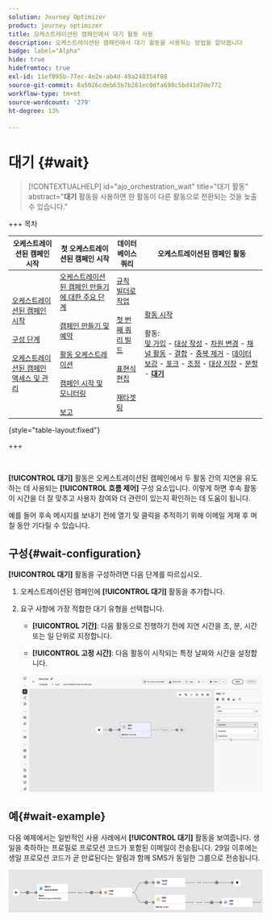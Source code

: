 ```yaml
---
solution: Journey Optimizer
product: journey optimizer
title: 오케스트레이션된 캠페인에서 대기 활동 사용
description: 오케스트레이션된 캠페인에서 대기 활동을 사용하는 방법을 알아봅니다
badge: label="Alpha"
hide: true
hidefromtoc: true
exl-id: 11ef095b-77ec-4e2e-ab4d-49a248354f08
source-git-commit: 8a5026cdeb63b7b261ec0dfa690c5bd41d7de772
workflow-type: tm+mt
source-wordcount: '279'
ht-degree: 13%

---
```


# 대기 {#wait}

>[!CONTEXTUALHELP]
>id="ajo_orchestration_wait"
>title="대기 활동"
>abstract="**대기** 활동을 사용하면 한 활동이 다른 활동으로 전환되는 것을 늦출 수 있습니다."


+++ 목차

| 오케스트레이션된 캠페인 시작 | 첫 오케스트레이션된 캠페인 시작 | 데이터베이스 쿼리 | 오케스트레이션된 캠페인 활동 |
|---|---|---|---|
| [오케스트레이션된 캠페인 시작](../gs-orchestrated-campaigns.md)<br/><br/>[구성 단계](../configuration-steps.md)<br/><br/>[오케스트레이션된 캠페인 액세스 및 관리](../access-manage-orchestrated-campaigns.md) | [오케스트레이션된 캠페인 만들기에 대한 주요 단계](../gs-campaign-creation.md)<br/><br/>[캠페인 만들기 및 예약](../create-orchestrated-campaign.md)<br/><br/>[활동 오케스트레이션](../orchestrate-activities.md)<br/><br/>[캠페인 시작 및 모니터링](../start-monitor-campaigns.md)<br/><br/>[보고](../reporting-campaigns.md) | [규칙 빌더로 작업](../orchestrated-rule-builder.md)<br/><br/>[첫 번째 쿼리 빌드](../build-query.md)<br/><br/>[표현식 편집](../edit-expressions.md)<br/><br/>[재타겟팅](../retarget.md) | [활동 시작](about-activities.md)<br/><br/>활동:<br/>[및 가입](and-join.md) - [대상 작성](build-audience.md) - [차원 변경](change-dimension.md) - [채널 활동](channels.md) - [결합](combine.md) - [중복 제거](deduplication.md) - [데이터 보강](enrichment.md) - [포크](fork.md) - [조정](reconciliation.md) - [대상 저장](save-audience.md) - [분할](split.md) - <b>[대기](wait.md)</b> |

{style="table-layout:fixed"}

+++


<br/>

**[!UICONTROL 대기]** 활동은 오케스트레이션된 캠페인에서 두 활동 간의 지연을 유도하는 데 사용되는 **[!UICONTROL 흐름 제어]** 구성 요소입니다. 이렇게 하면 후속 활동이 시간을 더 잘 맞추고 사용자 참여와 더 관련이 있는지 확인하는 데 도움이 됩니다.

예를 들어 후속 메시지를 보내기 전에 열기 및 클릭을 추적하기 위해 이메일 게재 후 며칠 동안 기다릴 수 있습니다.

## 구성{#wait-configuration}

**[!UICONTROL 대기]** 활동을 구성하려면 다음 단계를 따르십시오.

1. 오케스트레이션된 캠페인에 **[!UICONTROL 대기]** 활동을 추가합니다.

1. 요구 사항에 가장 적합한 대기 유형을 선택합니다.

   * **[!UICONTROL 기간]**: 다음 활동으로 진행하기 전에 지연 시간을 초, 분, 시간 또는 일 단위로 지정합니다.

   * **[!UICONTROL 고정 시간]**: 다음 활동이 시작되는 특정 날짜와 시간을 설정합니다.

   ![](../assets/wait_activity.png)

## 예{#wait-example}

다음 예제에서는 일반적인 사용 사례에서 **[!UICONTROL 대기]** 활동을 보여줍니다.  생일을 축하하는 프로필로 프로모션 코드가 포함된 이메일이 전송됩니다. 29일 이후에는 생일 프로모션 코드가 곧 만료된다는 알림과 함께 SMS가 동일한 그룹으로 전송됩니다.

![](../assets/wait-example.png)
